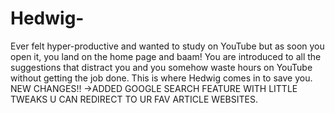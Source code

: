 # Hedwig-
Ever felt hyper-productive and wanted to study on YouTube but as soon you open it, you land on the home page and baam! You are introduced to all the suggestions that distract you and you somehow waste hours on YouTube without getting the job done. This is where Hedwig comes in to save you. 
NEW CHANGES!!
->ADDED GOOGLE SEARCH FEATURE WITH LITTLE TWEAKS U CAN REDIRECT TO UR FAV ARTICLE WEBSITES.
